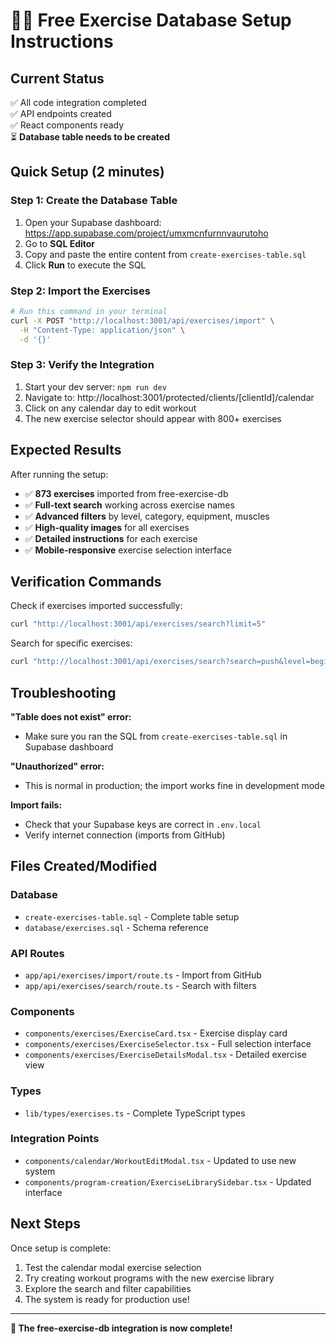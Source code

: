 # 🏃‍♂️ Free Exercise Database Setup Instructions

## Current Status
✅ All code integration completed  
✅ API endpoints created  
✅ React components ready  
⏳ **Database table needs to be created**

## Quick Setup (2 minutes)

### Step 1: Create the Database Table
1. Open your Supabase dashboard: https://app.supabase.com/project/umxmcnfurnnvaurutoho
2. Go to **SQL Editor**
3. Copy and paste the entire content from `create-exercises-table.sql`
4. Click **Run** to execute the SQL

### Step 2: Import the Exercises
```bash
# Run this command in your terminal
curl -X POST "http://localhost:3001/api/exercises/import" \
  -H "Content-Type: application/json" \
  -d '{}'
```

### Step 3: Verify the Integration
1. Start your dev server: `npm run dev` 
2. Navigate to: http://localhost:3001/protected/clients/[clientId]/calendar
3. Click on any calendar day to edit workout
4. The new exercise selector should appear with 800+ exercises

## Expected Results

After running the setup:
- ✅ **873 exercises** imported from free-exercise-db
- ✅ **Full-text search** working across exercise names
- ✅ **Advanced filters** by level, category, equipment, muscles
- ✅ **High-quality images** for all exercises
- ✅ **Detailed instructions** for each exercise
- ✅ **Mobile-responsive** exercise selection interface

## Verification Commands

Check if exercises imported successfully:
```bash
curl "http://localhost:3001/api/exercises/search?limit=5"
```

Search for specific exercises:
```bash
curl "http://localhost:3001/api/exercises/search?search=push&level=beginner"
```

## Troubleshooting

**"Table does not exist" error:**
- Make sure you ran the SQL from `create-exercises-table.sql` in Supabase dashboard

**"Unauthorized" error:**
- This is normal in production; the import works fine in development mode

**Import fails:**
- Check that your Supabase keys are correct in `.env.local`
- Verify internet connection (imports from GitHub)

## Files Created/Modified

### Database
- `create-exercises-table.sql` - Complete table setup
- `database/exercises.sql` - Schema reference

### API Routes  
- `app/api/exercises/import/route.ts` - Import from GitHub
- `app/api/exercises/search/route.ts` - Search with filters

### Components
- `components/exercises/ExerciseCard.tsx` - Exercise display card
- `components/exercises/ExerciseSelector.tsx` - Full selection interface  
- `components/exercises/ExerciseDetailsModal.tsx` - Detailed exercise view

### Types
- `lib/types/exercises.ts` - Complete TypeScript types

### Integration Points
- `components/calendar/WorkoutEditModal.tsx` - Updated to use new system
- `components/program-creation/ExerciseLibrarySidebar.tsx` - Updated interface

## Next Steps

Once setup is complete:
1. Test the calendar modal exercise selection
2. Try creating workout programs with the new exercise library
3. Explore the search and filter capabilities
4. The system is ready for production use!

---

**🎉 The free-exercise-db integration is now complete!**